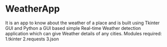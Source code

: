 # WeatherApp
It is an app to know about the weather of a place and is built using Tkinter GUI and Python
 a GUI based simple Real-time Weather detection application which can give Weather details of any cities.
 Modules required:
 1.tkinter
 2.requests
 3.json
